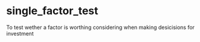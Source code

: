 # single_factor_test
To test wether a factor is worthing considering when making desicisions for investment
